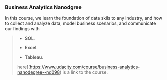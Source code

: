 ### Business Analytics Nanodgree

In this course, we learn the foundation of data skils to any industry, and how to collect and analyze data,
model business scenarios, and communicate our findings with 
>* **SQL**.
>
>* **Excel**.
>
>* **Tableau**.
>
>here](https://www.udacity.com/course/business-analytics-nanodegree--nd098) is a link to the course. 
